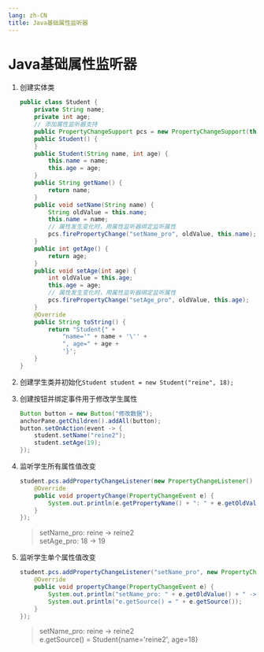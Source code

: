 ```yaml
---
lang: zh-CN
title: Java基础属性监听器
---
```


# Java基础属性监听器

1. 创建实体类
  
   ```java
   public class Student {  
       private String name;  
       private int age;  
       // 添加属性监听器支持
       public PropertyChangeSupport pcs = new PropertyChangeSupport(this);  
       public Student() {  
       }  
       public Student(String name, int age) {  
           this.name = name;  
           this.age = age;  
       }  
       public String getName() {  
           return name;  
       }  
       public void setName(String name) {  
           String oldValue = this.name;  
           this.name = name;  
           // 属性发生变化时，用属性监听器绑定监听属性
           pcs.firePropertyChange("setName_pro", oldValue, this.name);  
       }  
       public int getAge() {  
           return age;  
       }  
       public void setAge(int age) {  
           int oldValue = this.age;  
           this.age = age;  
           // 属性发生变化时，用属性监听器绑定监听属性
           pcs.firePropertyChange("setAge_pro", oldValue, this.age);  
       }  
       @Override  
       public String toString() {  
           return "Student{" +  
               "name='" + name + '\'' +  
               ", age=" + age +  
               '}';  
       }
   }  
   ```

2. 创建学生类并初始化`Student student = new Student("reine", 18);`

3. 创建按钮并绑定事件用于修改学生属性
  
   ```java
   Button button = new Button("修改数据");
   anchorPane.getChildren().addAll(button);
   button.setOnAction(event -> {  
       student.setName("reine2");  
       student.setAge(19);  
   });
   ```

4. 监听学生所有属性值改变
  
   ```java
   student.pcs.addPropertyChangeListener(new PropertyChangeListener() {  
       @Override  
       public void propertyChange(PropertyChangeEvent e) {  
           System.out.println(e.getPropertyName() + ": " + e.getOldValue() + " -> " + e.getNewValue());  
       }  
   });
   ```
   
   > setName_pro: reine -> reine2  
   > setAge_pro: 18 -> 19

5. 监听学生单个属性值改变
  
   ```java
   student.pcs.addPropertyChangeListener("setName_pro", new PropertyChangeListener() {  
       @Override  
       public void propertyChange(PropertyChangeEvent e) {  
           System.out.println("setName_pro: " + e.getOldValue() + " -> " + e.getNewValue());  
           System.out.println("e.getSource() = " + e.getSource());  
       }  
   });
   ```
   
   > setName_pro: reine -> reine2  
   > e.getSource() = Student{name='reine2', age=18}